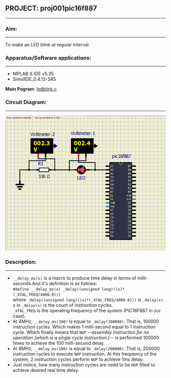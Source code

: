 <!-- README.md file for proj001pic16f887 -->

## PROJECT: proj001pic16f887
---


### Aim:
---
To make an LED blink at regular interval.


### Apparatus/Software applications: 
---
- MPLAB X IDE v5.35
- SimulIDE_0.4.13-SR5

**Main Pogram**: [ledblink.c](./proj001pic16f887.x/ledblink.c)

### Circuit Diagram: 
---
![proj001pic16f887.png](./proj001pic16f887.png)


### Description: 
---
* `__delay_ms(x)` is a macro to produce time delay in terms of milli-seconds.And it's definition is as follows:  
`#define __delay_ms(x) _delay((unsigned long)((x)*(_XTAL_FREQ/4000.0)))`  
where `_delay((unsigned long)((x)*(_XTAL_FREQ/4000.0)))` is `_delay(x)`.  
x in `_delay(x)` is the count of instruction cycles.  
`_XTAL_FREQ` is the operating frequency of the system (PIC16F887 in our case).
* At 4MHz, `__delay_ms(100)` is equal to `_delay(100000)`. That is, 100000 instruction cycles. Which makes 1 milli-second equal to 1 instruction cycle. Which finally means that `NOP` _--assembly instruction for no operation (which is a single cycle instruction.)--_ is performed 100000 times to achieve the 100 milli-second delay.  
* At 8MHz, `__delay_ms(100)` is equal to `_delay(200000)`. That is, 200000 instruction cycles to execute `NOP` instruction. At this frequency of the system, 2 instruction cycles perform `NOP` to achieve 1ms delay.  
* Just notice, how many instruction cycles are need to be `NOP` filled to achieve desired real time delay.
